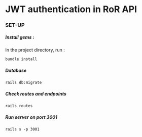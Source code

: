 # JWT authentication in RoR API

### SET-UP

##### Install gems :

In the project directory, run :

``` Shell
bundle install
```

##### Database

``` Shell
rails db:migrate
```

##### Check routes and endpoints

``` Shell
rails routes
```

##### Run server on port 3001

``` Shell
rails s -p 3001
```
